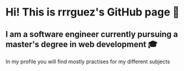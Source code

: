 # Hi! This is rrrguez's GitHub page :cherry_blossom:

## I am a software engineer currently pursuing a master's degree in web development :mortar_board:

In my profile you will find mostly practises for my different subjects
